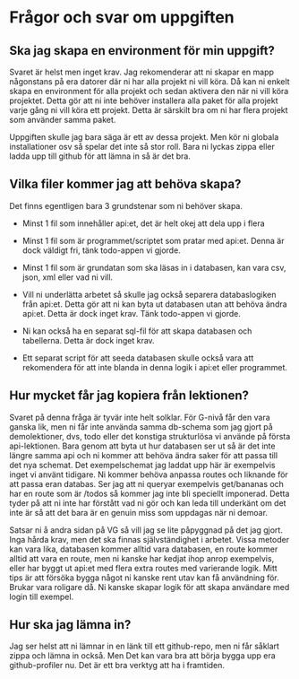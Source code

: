 # Frågor och svar om uppgiften

## Ska jag skapa en environment för min uppgift?

Svaret är helst men inget krav. Jag rekomenderar att ni skapar en mapp någonstans på era datorer där ni har alla projekt ni vill köra. Då kan ni enkelt skapa en environment för alla projekt och sedan aktivera den när ni vill köra projektet. Detta gör att ni inte behöver installera alla paket för alla projekt varje gång ni vill köra ett projekt. Detta är särskilt bra om ni har flera projekt som använder samma paket. 

Uppgiften skulle jag bara säga är ett av dessa projekt. Men kör ni globala installationer osv så spelar det inte så stor roll. Bara ni lyckas zippa eller ladda upp till github för att lämna in så är det bra.

## Vilka filer kommer jag att behöva skapa?

Det finns egentligen bara 3 grundstenar som ni behöver skapa. 

- Minst 1 fil som innehåller api:et, det är helt okej att dela upp i flera
- Minst 1 fil som är programmet/scriptet som pratar med api:et. Denna är dock väldigt fri, tänk todo-appen vi gjorde.
- Minst 1 fil som är grundatan som ska läsas in i databasen, kan vara csv, json, xml eller vad ni vill.

- Vill ni underlätta arbetet så skulle jag också separera databaslogiken från api:et. Detta gör att ni kan byta ut databasen utan att behöva ändra api:et. Detta är dock inget krav. Tänk todo-appen vi gjorde.
- Ni kan också ha en separat sql-fil för att skapa databasen och tabellerna. Detta är dock inget krav.
- Ett separat script för att seeda databasen skulle också vara att rekomendera för att inte blanda in denna logik i api:et eller programmet.

## Hur mycket får jag kopiera från lektionen?

Svaret på denna fråga är tyvär inte helt solklar. För G-nivå får den vara ganska lik, men ni får inte använda samma db-schema som jag gjort på demolektioner, dvs, todo eller det konstiga strukturlösa vi använde på första api-lektionen. Bara genom att byta ut hur databasen ser ut så är det inte längre samma api och ni kommer att behöva ändra saker för att passa till det nya schemat. Det exempelschemat jag laddat upp här är exempelvis inget vi använt tidigare. Ni kommer behöva anpassa routes och liknande för att passa eran databas. Ser jag att ni queryar exempelvis get/bananas och har en route som är /todos så kommer jag inte bli speciellt imponerad. Detta tyder på att ni inte har förstått vad ni gör och kan leda till underkänt om det inte är så att det bara är en genuin miss som uppdagas när ni demoar.

Satsar ni å andra sidan på VG så vill jag se lite påpyggnad på det jag gjort. Inga hårda krav, men det ska finnas självständighet i arbetet. Vissa metoder kan vara lika, databasen kommer alltid vara databasen, en route kommer alltid att vara en route, men ni kanske har kedjat ihop anrop exempelvis, eller har byggt ut api:et med flera extra routes med varierande logik. Mitt tips är att försöka bygga något ni kanske rent utav kan få användning för. Brukar vara roligare då. Ni kanske skapar logik för att skapa användare med login till exempel.

## Hur ska jag lämna in?

Jag ser helst att ni lämnar in en länk till ett github-repo, men ni får såklart zippa och lämna in också. Men Det kan vara bra att börja bygga upp era github-profiler nu. Det är ett bra verktyg att ha i framtiden.
